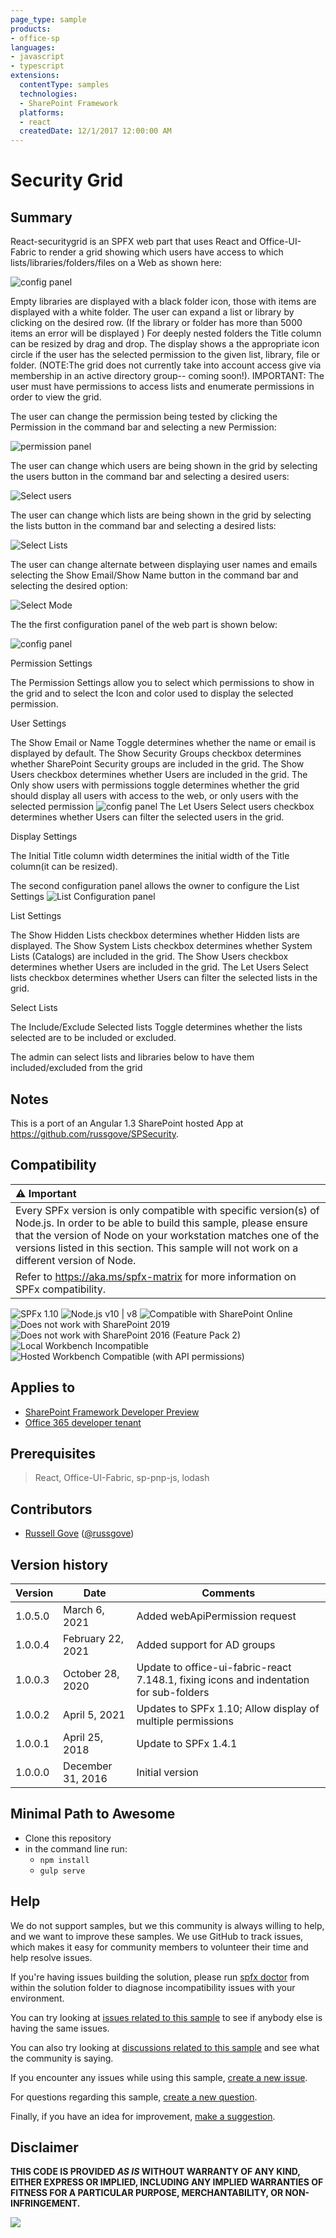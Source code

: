 ```yaml
---
page_type: sample
products:
- office-sp
languages:
- javascript
- typescript
extensions:
  contentType: samples
  technologies:
  - SharePoint Framework
  platforms:
  - react
  createdDate: 12/1/2017 12:00:00 AM
---
```

# Security Grid

## Summary

React-securitygrid is an SPFX web part that uses React and Office-UI-Fabric to render a grid showing which users have access to which lists/libraries/folders/files on a Web as shown here:

![config panel](./src/images/MainDisplay.gif)

Empty libraries are displayed with a black folder icon, those with items are displayed with a white folder. The user can expand a list or library by clicking on the desired row. (If the library or folder has more than 5000 items an error will be displayed ) For deeply nested folders the Title column can be resized by drag and drop. The display shows a the appropriate icon circle if the user has the selected permission to the given list, library, file or folder. (NOTE:The grid does not currently take into account access give via membership in an active directory group-- coming soon!). IMPORTANT: The user must have permissions to access lists and enumerate permissions in order to view the grid.

The user can change the permission being tested by clicking the Permission in the command bar and selecting a new Permission:

![permission panel](./src/images/selectPermissionsPopout.PNG)

The user can change which users are being shown in the grid by selecting the users button in the command bar and selecting a desired users:

![Select users](./src/images/SelectUsersPopout.PNG)

The user can change which lists are being shown in the grid by selecting the lists button in the command bar and selecting a desired lists:

![Select Lists](./src/images/Selectlistspopout.PNG)

The user can change alternate between displaying user names and emails  selecting the Show Email/Show Name button in the command bar and selecting the desired option:

![Select Mode](./src/images/SelectDisplayModePopout.PNG)

The the first configuration panel of the web part is shown below:

![config panel](./src/images/Configuration.PNG)

Permission Settings

The Permission Settings allow you to select which permissions to show in the grid and to select the Icon and color used to display the selected permission.

User Settings

The Show Email or Name Toggle determines whether the name or email is displayed by default.
The Show Security Groups checkbox determines whether SharePoint Security groups are included in the grid.
The Show Users checkbox determines whether Users are included in the grid.
The Only show users with permissions toggle determines whether the grid should display all users with access to the web, or only users with the selected permission
![config panel](./src/images/Permissions.gif)
The Let Users Select users checkbox determines whether Users can filter the selected users in the grid.

Display Settings

The Initial Title column width determines the initial width of the Title column(it can be resized).

The second configuration panel allows the owner to configure the List Settings
![List Configuration panel](./src/images/ListConfiguration.PNG)

List Settings

The Show Hidden Lists checkbox determines whether Hidden lists  are displayed.
The Show System Lists checkbox determines whether System Lists (Catalogs) are included in the grid.
The Show Users checkbox determines whether Users are included in the grid.
The Let Users Select lists checkbox determines whether Users can filter the selected lists in the grid.

Select Lists

The Include/Exclude Selected lists Toggle determines whether the lists selected are to be included or excluded.

The admin can select lists and libraries below to have them included/excluded from the grid

## Notes

This is a port of an Angular 1.3 SharePoint hosted App at https://github.com/russgove/SPSecurity.

## Compatibility

| :warning: Important          |
|:---------------------------|
| Every SPFx version is only compatible with specific version(s) of Node.js. In order to be able to build this sample, please ensure that the version of Node on your workstation matches one of the versions listed in this section. This sample will not work on a different version of Node.|
|Refer to <https://aka.ms/spfx-matrix> for more information on SPFx compatibility.   |

![SPFx 1.10](https://img.shields.io/badge/SPFx-1.10.0-green.svg) 
![Node.js v10 | v8](https://img.shields.io/badge/Node.js-v10%20%7C%20v8-green.svg) 
![Compatible with SharePoint Online](https://img.shields.io/badge/SharePoint%20Online-Compatible-green.svg)
![Does not work with SharePoint 2019](https://img.shields.io/badge/SharePoint%20Server%202019-Incompatible-red.svg)
![Does not work with SharePoint 2016 (Feature Pack 2)](https://img.shields.io/badge/SharePoint%20Server%202016%20(Feature%20Pack%202)-Incompatible-red.svg "SharePoint Server 2016 Feature Pack 2 requires SPFx 1.1")
![Local Workbench Incompatible](https://img.shields.io/badge/Local%20Workbench-Incompatible-red.svg "Requires access to SharePoint content")
![Hosted Workbench Compatible (with API permissions)](https://img.shields.io/badge/Hosted%20Workbench-Compatible%20(with%20API%20permissions)-yellow.svg)

## Applies to

* [SharePoint Framework Developer Preview](https://learn.microsoft.com/sharepoint/dev/spfx/sharepoint-framework-overview)
* [Office 365 developer tenant](https://learn.microsoft.com/sharepoint/dev/spfx/set-up-your-developer-tenant)

## Prerequisites

> React, Office-UI-Fabric, sp-pnp-js, lodash

## Contributors

* [Russell Gove](https://github.com/russgove) ([@russgove](https://twitter.com/russgove))

## Version history

Version|Date|Comments
-------|----|--------
1.0.5.0|March 6, 2021 | Added webApiPermission request
1.0.0.4|February 22, 2021 | Added support for AD groups
1.0.0.3|October 28, 2020 | Update to office-ui-fabric-react 7.148.1, fixing icons and indentation for sub-folders 
1.0.0.2|April 5, 2021| Updates to SPFx 1.10; Allow display of multiple permissions
1.0.0.1|April 25, 2018|Update to SPFx 1.4.1
1.0.0.0|December 31, 2016|Initial version


## Minimal Path to Awesome

- Clone this repository
- in the command line run:
  - `npm install`
  - `gulp serve`


## Help

We do not support samples, but we this community is always willing to help, and we want to improve these samples. We use GitHub to track issues, which makes it easy for  community members to volunteer their time and help resolve issues.

If you're having issues building the solution, please run [spfx doctor](https://pnp.github.io/cli-microsoft365/cmd/spfx/spfx-doctor/) from within the solution folder to diagnose incompatibility issues with your environment.

You can try looking at [issues related to this sample](https://github.com/pnp/sp-dev-fx-webparts/issues?q=label%3A%22sample%3A%20react-securitygrid") to see if anybody else is having the same issues.

You can also try looking at [discussions related to this sample](https://github.com/pnp/sp-dev-fx-webparts/discussions?discussions_q=react-securitygrid) and see what the community is saying.

If you encounter any issues while using this sample, [create a new issue](https://github.com/pnp/sp-dev-fx-webparts/issues/new?assignees=&labels=Needs%3A+Triage+%3Amag%3A%2Ctype%3Abug-suspected%2Csample%3A%20react-securitygrid&template=bug-report.yml&sample=react-securitygrid&authors=@russgove&title=react-securitygrid%20-%20).

For questions regarding this sample, [create a new question](https://github.com/pnp/sp-dev-fx-webparts/issues/new?assignees=&labels=Needs%3A+Triage+%3Amag%3A%2Ctype%3Aquestion%2Csample%3A%20react-securitygrid&template=question.yml&sample=react-securitygrid&authors=@russgove&title=react-securitygrid%20-%20).

Finally, if you have an idea for improvement, [make a suggestion](https://github.com/pnp/sp-dev-fx-webparts/issues/new?assignees=&labels=Needs%3A+Triage+%3Amag%3A%2Ctype%3Aenhancement%2Csample%3A%20react-securitygrid&template=question.yml&sample=react-securitygrid&authors=@russgove&title=react-securitygrid%20-%20).

## Disclaimer

**THIS CODE IS PROVIDED *AS IS* WITHOUT WARRANTY OF ANY KIND, EITHER EXPRESS OR IMPLIED, INCLUDING ANY IMPLIED WARRANTIES OF FITNESS FOR A PARTICULAR PURPOSE, MERCHANTABILITY, OR NON-INFRINGEMENT.**


<img src="https://m365-visitor-stats.azurewebsites.net/sp-dev-fx-webparts/samples/react-securitygrid" />
